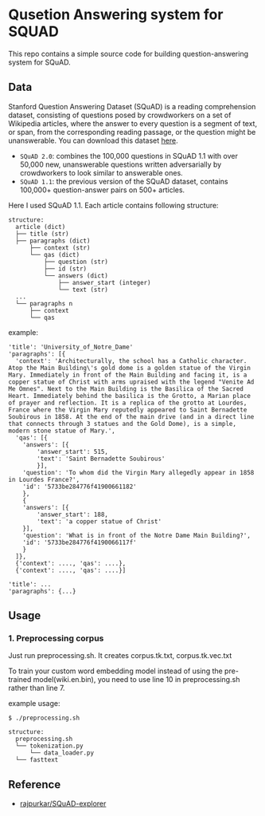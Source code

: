 # Qusetion Answering system for SQUAD
This repo contains a simple source code for building question-answering system for SQuAD.

## Data
Stanford Question Answering Dataset (SQuAD) is a reading comprehension dataset, consisting of questions posed by crowdworkers on a set of Wikipedia articles, where the answer to every question is a segment of text, or span, from the corresponding reading passage, or the question might be unanswerable.
You can download this dataset [here](https://rajpurkar.github.io/SQuAD-explorer/).

- `SQuAD 2.0`: combines the 100,000 questions in SQuAD 1.1 with over 50,000 new, unanswerable questions written adversarially by crowdworkers to look similar to answerable ones.
- `SQuAD 1.1`: the previous version of the SQuAD dataset, contains 100,000+ question-answer pairs on 500+ articles.

Here I used SQuAD 1.1. Each article contains following structure:
```
structure:
  article (dict)
  ├── title (str)
  ├── paragraphs (dict)
      ├── context (str)
      └── qas (dict)        
          ├── question (str)
          ├── id (str)
          └── answers (dict)
              ├── answer_start (integer)
              └── text (str)
  ...
  └── paragraphs n
      ├── context
      └── qas 
```
example:
```
'title': 'University_of_Notre_Dame'
'paragraphs': [{
  'context': 'Architecturally, the school has a Catholic character. Atop the Main Building\'s gold dome is a golden statue of the Virgin Mary. Immediately in front of the Main Building and facing it, is a copper statue of Christ with arms upraised with the legend "Venite Ad Me Omnes". Next to the Main Building is the Basilica of the Sacred Heart. Immediately behind the basilica is the Grotto, a Marian place of prayer and reflection. It is a replica of the grotto at Lourdes, France where the Virgin Mary reputedly appeared to Saint Bernadette Soubirous in 1858. At the end of the main drive (and in a direct line that connects through 3 statues and the Gold Dome), is a simple, modern stone statue of Mary.',
  'qas': [{
    'answers': [{
        'answer_start': 515,
        'text': 'Saint Bernadette Soubirous'
        }],
    'question': 'To whom did the Virgin Mary allegedly appear in 1858 in Lourdes France?',
    'id': '5733be284776f41900661182'
    },
    {
    'answers': [{
        'answer_start': 188,
        'text': 'a copper statue of Christ'
    }],
    'question': 'What is in front of the Notre Dame Main Building?',
    'id': '5733be284776f4190066117f'
    }
  ]},
  {'context': ...., 'qas': ....},
  {'context': ...., 'qas': ....}]

'title': ...
'paragraphs': {...}
```

## Usage
### 1. Preprocessing corpus
Just run preprocessing.sh. It creates corpus.tk.txt, corpus.tk.vec.txt

To train your custom word embedding model instead of using the pre-trained model(wiki.en.bin), you need to use line 10 in preprocessing.sh rather than line 7.

example usage:
```
$ ./preprocessing.sh
```
```
structure:
  preprocessing.sh
  └── tokenization.py
      └── data_loader.py
  └── fasttext
```
## Reference
- [rajpurkar/SQuAD-explorer](https://github.com/rajpurkar/SQuAD-explorer)
